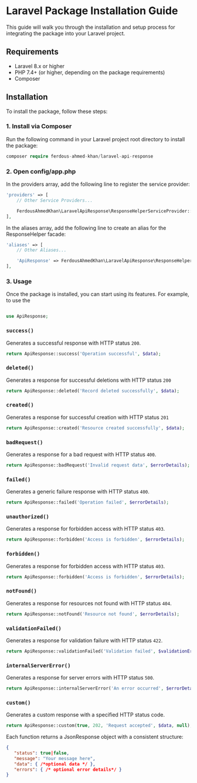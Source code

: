 # Laravel Package Installation Guide

This guide will walk you through the installation and setup process for integrating the package into your Laravel project.

## Requirements

- Laravel 8.x or higher
- PHP 7.4+ (or higher, depending on the package requirements)
- Composer

## Installation

To install the package, follow these steps:

### 1. Install via Composer

Run the following command in your Laravel project root directory to install the package:

```php
composer require ferdous-ahmed-khan/laravel-api-response
```

### 2. Open config/app.php

In the providers array, add the following line to register the service provider:

```php
'providers' => [
    // Other Service Providers...

    FerdousAhmedKhan\LaravelApiResponse\ResponseHelperServiceProvider::class,
],

```

In the aliases array, add the following line to create an alias for the ResponseHelper facade:

```php
'aliases' => [
    // Other Aliases...

    'ApiResponse' => FerdousAhmedKhan\LaravelApiResponse\ResponseHelperFacade::class,
],
```

### 3. Usage

Once the package is installed, you can start using its features. For example, to use the

```php

use ApiResponse;


```

### `success()`

Generates a successful response with HTTP status `200`.

```php
return ApiResponse::success('Operation successful', $data);
```

### `deleted()`

Generates a response for successful deletions with HTTP status `200`

```php
return ApiResponse::deleted('Record deleted successfully', $data);
```

### `created()`

Generates a response for successful creation with HTTP status `201`

```php
return ApiResponse::created('Resource created successfully', $data);
```

### `badRequest()`

Generates a response for a bad request with HTTP status `400`.

```php
return ApiResponse::badRequest('Invalid request data', $errorDetails);
```

### `failed()`

Generates a generic failure response with HTTP status `400`.

```php
return ApiResponse::failed('Operation failed', $errorDetails);
```

### `unauthorized()`

Generates a response for forbidden access with HTTP status `403`.

```php
return ApiResponse::forbidden('Access is forbidden', $errorDetails);
```

### `forbidden()`

Generates a response for forbidden access with HTTP status `403`.

```php
return ApiResponse::forbidden('Access is forbidden', $errorDetails);
```

### `notFound()`

Generates a response for resources not found with HTTP status `404`.

```php
return ApiResponse::notFound('Resource not found', $errorDetails);
```

### `validationFailed()`

Generates a response for validation failure with HTTP status `422`.

```php
return ApiResponse::validationFailed('Validation failed', $validationErrors);

```

### `internalServerError()`

Generates a response for server errors with HTTP status `500`.

```php
return ApiResponse::internalServerError('An error occurred', $errorDetails);

```

### `custom()`

Generates a custom response with a specified HTTP status code.

```php
return ApiResponse::custom(true, 202, 'Request accepted', $data, null);

```

Each function returns a JsonResponse object with a consistent structure:

 ```json
{
    "status": true|false,
    "message": "Your message here",
    "data": { /*optional data */ },
    "errors": { /* optional error details*/ }
}
 ```
